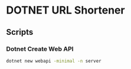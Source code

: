 # DOTNET URL Shortener

## Scripts

### Dotnet Create Web API

```bash
dotnet new webapi -minimal -n server
```
